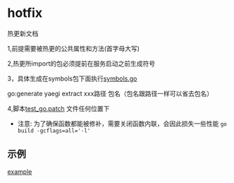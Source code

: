 # hotfix

热更新文档

1,前提需要被热更的公共属性和方法(首字母大写)

2,热更所import的包必须提前在服务启动之前生成符号

3，具体生成在symbols包下面执行[symbols.go](example%2Fsymbols%2Fsymbols.go)

go:generate yaegi extract xxx路径 包名（包名跟路径一样可以省去包名）

4,脚本[test_go.patch](example%2Fpatch%2Ftest_go.patch) 文件任何位置下

+ 注意: 为了确保函数都能被修补，需要关闭函数内联，会因此损失一些性能 `go build -gcflags=all='-l'`

## 示例
[example](example)